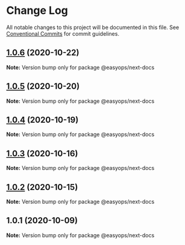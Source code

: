 # Change Log

All notable changes to this project will be documented in this file.
See [Conventional Commits](https://conventionalcommits.org) for commit guidelines.

## [1.0.6](https://git.easyops.local/anyclouds/next-core/compare/@easyops/next-docs@1.0.5...@easyops/next-docs@1.0.6) (2020-10-22)

**Note:** Version bump only for package @easyops/next-docs

## [1.0.5](https://git.easyops.local/anyclouds/next-core/compare/@easyops/next-docs@1.0.4...@easyops/next-docs@1.0.5) (2020-10-20)

**Note:** Version bump only for package @easyops/next-docs

## [1.0.4](https://git.easyops.local/anyclouds/next-core/compare/@easyops/next-docs@1.0.3...@easyops/next-docs@1.0.4) (2020-10-19)

**Note:** Version bump only for package @easyops/next-docs

## [1.0.3](https://git.easyops.local/anyclouds/next-core/compare/@easyops/next-docs@1.0.2...@easyops/next-docs@1.0.3) (2020-10-16)

**Note:** Version bump only for package @easyops/next-docs

## [1.0.2](https://git.easyops.local/anyclouds/next-core/compare/@easyops/next-docs@1.0.1...@easyops/next-docs@1.0.2) (2020-10-15)

**Note:** Version bump only for package @easyops/next-docs

## 1.0.1 (2020-10-09)

**Note:** Version bump only for package @easyops/next-docs
